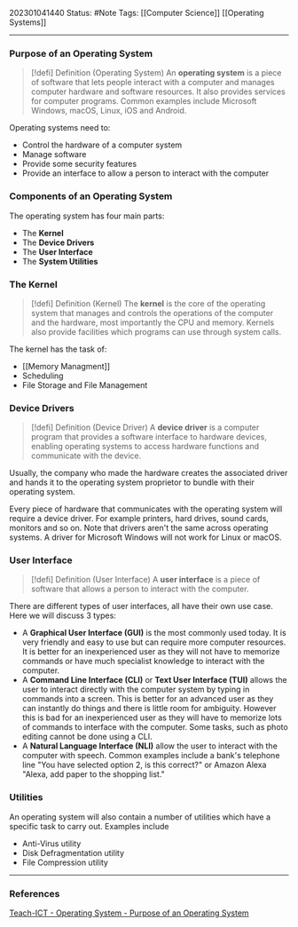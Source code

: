 202301041440
Status: #Note
Tags: [[Computer Science]] [[Operating Systems]]

___

### Purpose of an Operating System

>[!defi] Definition (Operating System)
> An **operating system** is a piece of software that lets people interact with a computer and manages computer hardware and software resources. It also provides services for computer programs. Common examples include Microsoft Windows, macOS, Linux, iOS and Android.

Operating systems need to:
+ Control the hardware of a computer system
+ Manage software
+ Provide some security features
+ Provide an interface to allow a person to interact with the computer

### Components of an Operating System

The operating system has four main parts:
+ The **Kernel**
+ The **Device Drivers**
+ The **User Interface**
+ The **System Utilities**

### The Kernel

>[!defi] Definition (Kernel)
>The **kernel** is the core of the operating system that manages and controls the operations of the computer and the hardware, most importantly the CPU and memory. Kernels also provide facilities which programs can use through system calls.

The kernel has the task of:
+ [[Memory Managment]]
+ Scheduling
+ File Storage and File Management

### Device Drivers

>[!defi] Definition (Device Driver)
> A **device driver** is a computer program that provides a software interface to hardware devices, enabling operating systems to access hardware functions and communicate with the device.

Usually, the company who made the hardware creates the associated driver and hands it to the operating system proprietor to bundle with their operating system.

Every piece of hardware that communicates with the operating system will require a device driver. For example printers, hard drives, sound cards, monitors and so on. Note that drivers aren't the same across operating systems. A driver for Microsoft Windows will not work for Linux or macOS.

### User Interface

>[!defi] Definition (User Interface)
>A **user interface** is a piece of software that allows a person to interact with the computer.

There are different types of user interfaces, all have their own use case. Here we will discuss 3 types:
+ A **Graphical User Interface (GUI)** is the most commonly used today. It is very friendly and easy to use but can require more computer resources. It is better for an inexperienced user as they will not have to memorize commands or have much specialist knowledge to interact with the computer.
+ A **Command Line Interface (CLI)** or **Text User Interface (TUI)** allows the user to interact directly with the computer system by typing in commands into a screen. This is better for an advanced user as they can instantly do things and there is little room for ambiguity. However this is bad for an inexperienced user as they will have to memorize lots of commands to interface with the computer. Some tasks, such as photo editing cannot be done using a CLI.
+ A **Natural Language Interface (NLI)** allow the user to interact with the computer with speech. Common examples include a bank's telephone line "You have selected option 2, is this correct?" or Amazon Alexa "Alexa, add paper to the shopping list."

### Utilities

An operating system will also contain a number of utilities which have a specific task to carry out. Examples include
+ Anti-Virus utility
+ Disk Defragmentation utility
+ File Compression utility

___
### References

[Teach-ICT - Operating System - Purpose of an Operating System](https://teach-ict.com/2016/A_Level_Computing/OCR_H446/1_2_software/121_operating_systems/purpose_of_os/miniweb/index.php)